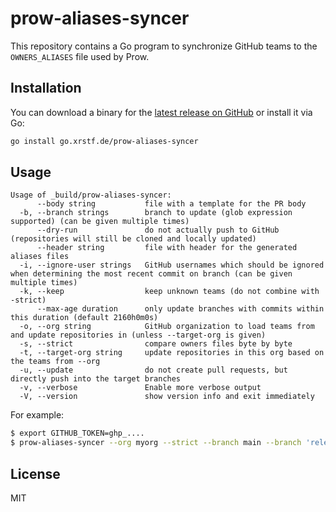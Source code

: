 # prow-aliases-syncer

This repository contains a Go program to synchronize GitHub teams to the
`OWNERS_ALIASES` file used by Prow.

## Installation

You can download a binary for the [latest release on GitHub](https://github.com/xrstf/prow-aliases-syncer/releases)
or install it via Go:

```bash
go install go.xrstf.de/prow-aliases-syncer
```

## Usage

```
Usage of _build/prow-aliases-syncer:
      --body string           file with a template for the PR body
  -b, --branch strings        branch to update (glob expression supported) (can be given multiple times)
      --dry-run               do not actually push to GitHub (repositories will still be cloned and locally updated)
      --header string         file with header for the generated aliases files
  -i, --ignore-user strings   GitHub usernames which should be ignored when determining the most recent commit on branch (can be given multiple times)
  -k, --keep                  keep unknown teams (do not combine with -strict)
      --max-age duration      only update branches with commits within this duration (default 2160h0m0s)
  -o, --org string            GitHub organization to load teams from and update repositories in (unless --target-org is given)
  -s, --strict                compare owners files byte by byte
  -t, --target-org string     update repositories in this org based on the teams from --org
  -u, --update                do not create pull requests, but directly push into the target branches
  -v, --verbose               Enable more verbose output
  -V, --version               show version info and exit immediately
```

For example:

```bash
$ export GITHUB_TOKEN=ghp_....
$ prow-aliases-syncer --org myorg --strict --branch main --branch 'release/*'
```

## License

MIT

